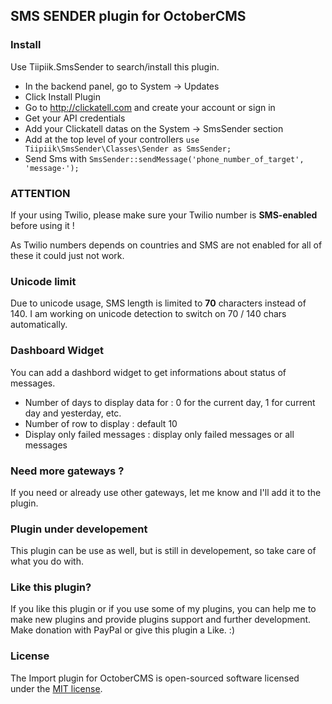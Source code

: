 ## SMS SENDER plugin for OctoberCMS

### Install
Use Tiipiik.SmsSender to search/install this plugin.

* In the backend panel, go to System -> Updates
* Click Install Plugin
* Go to http://clickatell.com and create your account or sign in
* Get your API credentials
* Add your Clickatell datas on the System -> SmsSender section
* Add at the top level of your controllers `use Tiipiik\SmsSender\Classes\Sender as SmsSender;`
* Send Sms with `SmsSender::sendMessage('phone_number_of_target', 'message·');`

### **ATTENTION**
If your using Twilio, please make sure your Twilio number is **SMS-enabled** before using it !

As Twilio numbers depends on countries and SMS are not enabled for all of these it could just not work.

### Unicode limit
Due to unicode usage, SMS length is limited to **70** characters instead of 140. I am working on unicode detection to switch on 70 / 140 chars automatically.

### Dashboard Widget
You can add a dashbord widget to get informations about status of messages.

* Number of days to display data for : 0 for the current day, 1 for current day and yesterday, etc.
* Number of row to display : default 10
* Display only failed messages : display only failed messages or all messages

### Need more gateways ?
If you need or already use other gateways, let me know and I'll add it to the plugin.

### Plugin under developement
This plugin can be use as well, but is still in developement, so take care of what you do with.

### Like this plugin?
If you like this plugin or if you use some of my plugins, you can help me to make new plugins and provide plugins support and further development. Make donation with PayPal or give this plugin a Like. :)

### License
The Import plugin for OctoberCMS is open-sourced software licensed under the [MIT license](http://opensource.org/licenses/MIT).